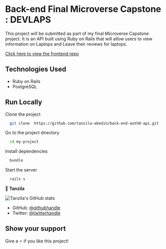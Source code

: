 # Back-end Final Microverse Capstone : DEVLAPS

This project will be submitted as part of my final Microverse Capstone project. It is an API built using Ruby on Rails that will allow users to view information on Laptops and Leave their reviews for laptops.

[Click here to view the frontend repo](https://github.com/tanzila-abedin/front-end-final-capstone.git)

## Technologies Used
- Ruby on Rails
- PostgreSQL

## Run Locally

Clone the project

```bash
  git clone  https://github.com/tanzila-abedin/back-end-auth0-api.git
```

Go to the project directory

```bash
  cd my-project
```

Install dependencies

```bash
  bundle
```

Start the server

```bash
  rails s
```

👤 **Tanzila**

![Tanzila's GitHub stats](https://github-readme-stats.vercel.app/api?username=tanzila-abedin&count_private=true&theme=dark&show_icons=true)

- GitHub: [@githubhandle](https://github.com/tanzila-abedin)
- Twitter: [@twitterhandle](https://twitter.com/TanzilaAbedin)

## Show your support
Give a ⭐️ if you like this project!